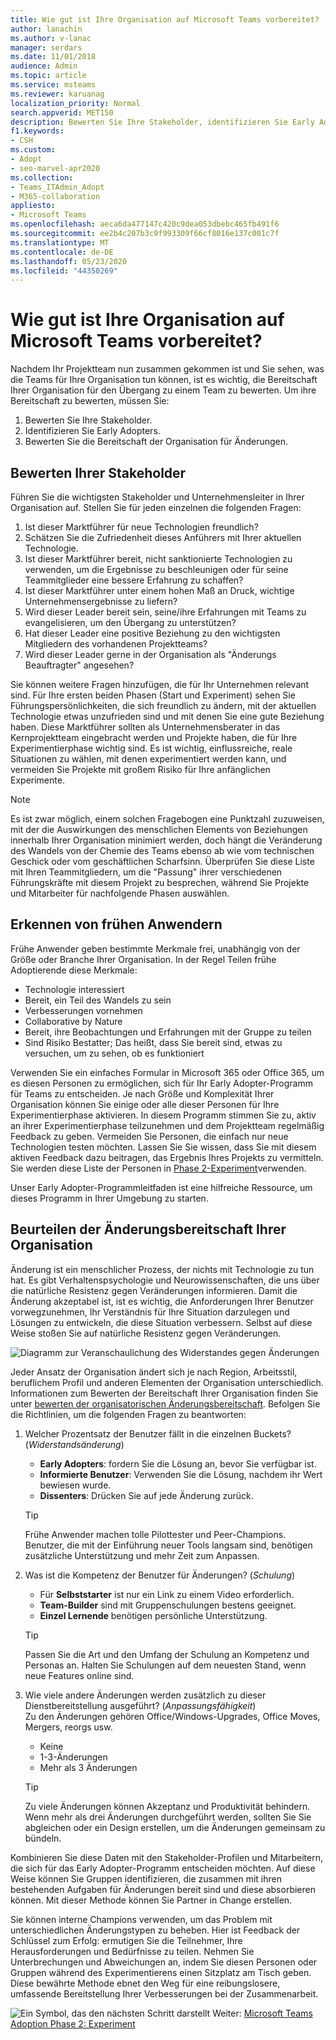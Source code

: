 ```yaml
---
title: Wie gut ist Ihre Organisation auf Microsoft Teams vorbereitet?
author: lanachin
ms.author: v-lanac
manager: serdars
ms.date: 11/01/2018
audience: Admin
ms.topic: article
ms.service: msteams
ms.reviewer: karuanag
localization_priority: Normal
search.appverid: MET150
description: Bewerten Sie Ihre Stakeholder, identifizieren Sie Early Adopters, und bewerten Sie, ob Ihre Organisation für den Übergang zu Teams bereit ist.
f1.keywords:
- CSH
ms.custom:
- Adopt
- seo-marvel-apr2020
ms.collection:
- Teams_ITAdmin_Adopt
- M365-collaboration
appliesto:
- Microsoft Teams
ms.openlocfilehash: aeca6da477147c420c9dea053dbebc465fb491f6
ms.sourcegitcommit: ee2b4c207b3c9f993309f66cf8016e137c001c7f
ms.translationtype: MT
ms.contentlocale: de-DE
ms.lasthandoff: 05/23/2020
ms.locfileid: "44350269"
---
```

# <a name="how-ready-is-your-organization-for-microsoft-teams"></a>Wie gut ist Ihre Organisation auf Microsoft Teams vorbereitet?

Nachdem Ihr Projektteam nun zusammen gekommen ist und Sie sehen, was die Teams für Ihre Organisation tun können, ist es wichtig, die Bereitschaft Ihrer Organisation für den Übergang zu einem Team zu bewerten. Um ihre Bereitschaft zu bewerten, müssen Sie:

1. Bewerten Sie Ihre Stakeholder.
2. Identifizieren Sie Early Adopters.
3. Bewerten Sie die Bereitschaft der Organisation für Änderungen. 

## <a name="assess-your-stakeholders"></a>Bewerten Ihrer Stakeholder

Führen Sie die wichtigsten Stakeholder und Unternehmensleiter in Ihrer Organisation auf. Stellen Sie für jeden einzelnen die folgenden Fragen:
 
1. Ist dieser Marktführer für neue Technologien freundlich?
2. Schätzen Sie die Zufriedenheit dieses Anführers mit Ihrer aktuellen Technologie.
3. Ist dieser Marktführer bereit, nicht sanktionierte Technologien zu verwenden, um die Ergebnisse zu beschleunigen oder für seine Teammitglieder eine bessere Erfahrung zu schaffen?
4. Ist dieser Marktführer unter einem hohen Maß an Druck, wichtige Unternehmensergebnisse zu liefern? 
5. Wird dieser Leader bereit sein, seine/ihre Erfahrungen mit Teams zu evangelisieren, um den Übergang zu unterstützen?
6. Hat dieser Leader eine positive Beziehung zu den wichtigsten Mitgliedern des vorhandenen Projektteams?
7. Wird dieser Leader gerne in der Organisation als "Änderungs Beauftragter" angesehen?  

Sie können weitere Fragen hinzufügen, die für Ihr Unternehmen relevant sind. Für Ihre ersten beiden Phasen (Start und Experiment) sehen Sie Führungspersönlichkeiten, die sich freundlich zu ändern, mit der aktuellen Technologie etwas unzufrieden sind und mit denen Sie eine gute Beziehung haben. Diese Marktführer sollten als Unternehmensberater in das Kernprojektteam eingebracht werden und Projekte haben, die für Ihre Experimentierphase wichtig sind. Es ist wichtig, einflussreiche, reale Situationen zu wählen, mit denen experimentiert werden kann, und vermeiden Sie Projekte mit großem Risiko für Ihre anfänglichen Experimente.
   
> [!NOTE]
> Es ist zwar möglich, einem solchen Fragebogen eine Punktzahl zuzuweisen, mit der die Auswirkungen des menschlichen Elements von Beziehungen innerhalb Ihrer Organisation minimiert werden, doch hängt die Veränderung des Wandels von der Chemie des Teams ebenso ab wie vom technischen Geschick oder vom geschäftlichen Scharfsinn. Überprüfen Sie diese Liste mit Ihren Teammitgliedern, um die "Passung" ihrer verschiedenen Führungskräfte mit diesem Projekt zu besprechen, während Sie Projekte und Mitarbeiter für nachfolgende Phasen auswählen. 

## <a name="identify-early-adopters"></a>Erkennen von frühen Anwendern

Frühe Anwender geben bestimmte Merkmale frei, unabhängig von der Größe oder Branche Ihrer Organisation. In der Regel Teilen frühe Adoptierende diese Merkmale:

- Technologie interessiert
- Bereit, ein Teil des Wandels zu sein
- Verbesserungen vornehmen
- Collaborative by Nature
- Bereit, ihre Beobachtungen und Erfahrungen mit der Gruppe zu teilen
- Sind Risiko Bestatter; Das heißt, dass Sie bereit sind, etwas zu versuchen, um zu sehen, ob es funktioniert

Verwenden Sie ein einfaches Formular in Microsoft 365 oder Office 365, um es diesen Personen zu ermöglichen, sich für Ihr Early Adopter-Programm für Teams zu entscheiden. Je nach Größe und Komplexität Ihrer Organisation können Sie einige oder alle dieser Personen für Ihre Experimentierphase aktivieren. In diesem Programm stimmen Sie zu, aktiv an ihrer Experimentierphase teilzunehmen und dem Projektteam regelmäßig Feedback zu geben. Vermeiden Sie Personen, die einfach nur neue Technologien testen möchten. Lassen Sie Sie wissen, dass Sie mit diesem aktiven Feedback dazu beitragen, das Ergebnis Ihres Projekts zu vermitteln. Sie werden diese Liste der Personen in [Phase 2-Experiment](teams-adoption-phase2-experiment.md)verwenden.

Unser Early Adopter-Programmleitfaden ist eine hilfreiche Ressource, um dieses Programm in Ihrer Umgebung zu starten.  
 
## <a name="assess-your-organizations-readiness-for-change"></a>Beurteilen der Änderungsbereitschaft Ihrer Organisation

Änderung ist ein menschlicher Prozess, der nichts mit Technologie zu tun hat. Es gibt Verhaltenspsychologie und Neurowissenschaften, die uns über die natürliche Resistenz gegen Veränderungen informieren. Damit die Änderung akzeptabel ist, ist es wichtig, die Anforderungen Ihrer Benutzer vorwegzunehmen, Ihr Verständnis für Ihre Situation darzulegen und Lösungen zu entwickeln, die diese Situation verbessern. Selbst auf diese Weise stoßen Sie auf natürliche Resistenz gegen Veränderungen.  

![Diagramm zur Veranschaulichung des Widerstandes gegen Änderungen](media/teams-adoption-resistance.png)

Jeder Ansatz der Organisation ändert sich je nach Region, Arbeitsstil, beruflichem Profil und anderen Elementen der Organisation unterschiedlich. Informationen zum Bewerten der Bereitschaft Ihrer Organisation finden Sie unter [bewerten der organisatorischen Änderungsbereitschaft](upgrade-org-change-readiness.md). Befolgen Sie die Richtlinien, um die folgenden Fragen zu beantworten:

1. Welcher Prozentsatz der Benutzer fällt in die einzelnen Buckets? (*Widerstandsänderung*)
    - **Early Adopters**: fordern Sie die Lösung an, bevor Sie verfügbar ist.
    - **Informierte Benutzer**: Verwenden Sie die Lösung, nachdem ihr Wert bewiesen wurde.
    - **Dissenters**: Drücken Sie auf jede Änderung zurück.
    
   > [!TIP]
   > Frühe Anwender machen tolle Pilottester und Peer-Champions. Benutzer, die mit der Einführung neuer Tools langsam sind, benötigen zusätzliche Unterstützung und mehr Zeit zum Anpassen. 

2. Was ist die Kompetenz der Benutzer für Änderungen? (*Schulung*)
    - Für **Selbststarter** ist nur ein Link zu einem Video erforderlich.
    - **Team-Builder** sind mit Gruppenschulungen bestens geeignet.
    - **Einzel Lernende** benötigen persönliche Unterstützung.

    > [!TIP]
    > Passen Sie die Art und den Umfang der Schulung an Kompetenz und Personas an. Halten Sie Schulungen auf dem neuesten Stand, wenn neue Features online sind.

3. Wie viele andere Änderungen werden zusätzlich zu dieser Dienstbereitstellung ausgeführt? (*Anpassungsfähigkeit*) <br/>Zu den Änderungen gehören Office/Windows-Upgrades, Office Moves, Mergers, reorgs usw.
    - Keine
    - 1-3-Änderungen
    - Mehr als 3 Änderungen
 
    > [!TIP] 
    > Zu viele Änderungen können Akzeptanz und Produktivität behindern. Wenn mehr als drei Änderungen durchgeführt werden, sollten Sie Sie abgleichen oder ein Design erstellen, um die Änderungen gemeinsam zu bündeln.  

Kombinieren Sie diese Daten mit den Stakeholder-Profilen und Mitarbeitern, die sich für das Early Adopter-Programm entscheiden möchten. Auf diese Weise können Sie Gruppen identifizieren, die zusammen mit ihren bestehenden Aufgaben für Änderungen bereit sind und diese absorbieren können. Mit dieser Methode können Sie Partner in Change erstellen.

Sie können interne Champions verwenden, um das Problem mit unterschiedlichen Änderungstypen zu beheben. Hier ist Feedback der Schlüssel zum Erfolg: ermutigen Sie die Teilnehmer, Ihre Herausforderungen und Bedürfnisse zu teilen. Nehmen Sie Unterbrechungen und Abweichungen an, indem Sie diesen Personen oder Gruppen während des Experimentierens einen Sitzplatz am Tisch geben. Diese bewährte Methode ebnet den Weg für eine reibungslosere, umfassende Bereitstellung Ihrer Verbesserungen bei der Zusammenarbeit.  

![Ein Symbol, das den nächsten Schritt darstellt ](media/teams-adoption-next-icon.png) Weiter: [Microsoft Teams Adoption Phase 2: Experiment](teams-adoption-phase2-experiment.md) 
